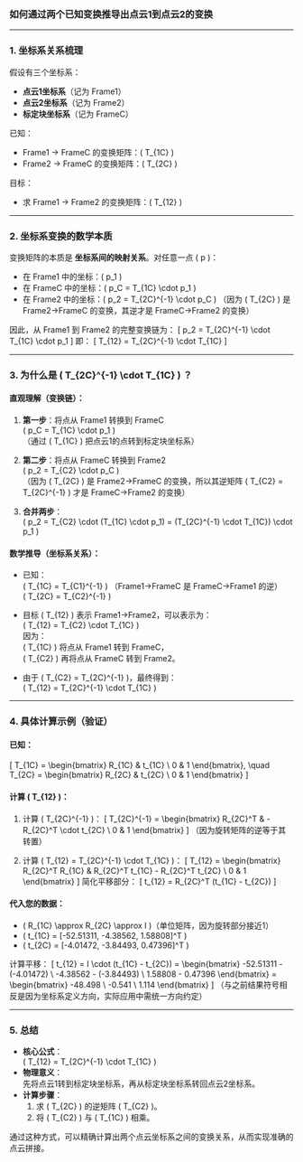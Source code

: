### 如何通过两个已知变换推导出点云1到点云2的变换  

---

### **1. 坐标系关系梳理**
假设有三个坐标系：
- **点云1坐标系**（记为 Frame1）
- **点云2坐标系**（记为 Frame2）
- **标定块坐标系**（记为 FrameC）

已知：
- Frame1 → FrameC 的变换矩阵：\( T_{1C} \)
- Frame2 → FrameC 的变换矩阵：\( T_{2C} \)

目标：
- 求 Frame1 → Frame2 的变换矩阵：\( T_{12} \)

---

### **2. 坐标系变换的数学本质**
变换矩阵的本质是 **坐标系间的映射关系**。对任意一点 \( p \)：
- 在 Frame1 中的坐标：\( p_1 \)
- 在 FrameC 中的坐标：\( p_C = T_{1C} \cdot p_1 \)
- 在 Frame2 中的坐标：\( p_2 = T_{2C}^{-1} \cdot p_C \) （因为 \( T_{2C} \) 是 Frame2→FrameC 的变换，其逆才是 FrameC→Frame2 的变换）

因此，从 Frame1 到 Frame2 的完整变换链为：
\[
p_2 = T_{2C}^{-1} \cdot T_{1C} \cdot p_1
\]
即：
\[
T_{12} = T_{2C}^{-1} \cdot T_{1C}
\]

---

### **3. 为什么是 \( T_{2C}^{-1} \cdot T_{1C} \) ？**
#### 直观理解（变换链）：
1. **第一步**：将点从 Frame1 转换到 FrameC  
   \( p_C = T_{1C} \cdot p_1 \)  
   （通过 \( T_{1C} \) 把点云1的点转到标定块坐标系）

2. **第二步**：将点从 FrameC 转换到 Frame2  
   \( p_2 = T_{C2} \cdot p_C \)  
   （因为 \( T_{2C} \) 是 Frame2→FrameC 的变换，所以其逆矩阵 \( T_{C2} = T_{2C}^{-1} \) 才是 FrameC→Frame2 的变换）

3. **合并两步**：  
   \( p_2 = T_{C2} \cdot (T_{1C} \cdot p_1) = (T_{2C}^{-1} \cdot T_{1C}) \cdot p_1 \)

#### 数学推导（坐标系关系）：
- 已知：  
  \( T_{1C} = T_{C1}^{-1} \) （Frame1→FrameC 是 FrameC→Frame1 的逆）  
  \( T_{2C} = T_{C2}^{-1} \)

- 目标 \( T_{12} \) 表示 Frame1→Frame2，可以表示为：  
  \( T_{12} = T_{C2} \cdot T_{1C} \)  
  因为：  
  \( T_{1C} \) 将点从 Frame1 转到 FrameC，  
  \( T_{C2} \) 再将点从 FrameC 转到 Frame2。

- 由于 \( T_{C2} = T_{2C}^{-1} \)，最终得到：  
  \( T_{12} = T_{2C}^{-1} \cdot T_{1C} \)

---

### **4. 具体计算示例（验证）**
#### 已知：
\[
T_{1C} = \begin{bmatrix}
R_{1C} & t_{1C} \\
0 & 1
\end{bmatrix}, \quad
T_{2C} = \begin{bmatrix}
R_{2C} & t_{2C} \\
0 & 1
\end{bmatrix}
\]

#### 计算 \( T_{12} \)：
1. 计算 \( T_{2C}^{-1} \)：
   \[
   T_{2C}^{-1} = \begin{bmatrix}
   R_{2C}^T & -R_{2C}^T \cdot t_{2C} \\
   0 & 1
   \end{bmatrix}
   \]
   （因为旋转矩阵的逆等于其转置）

2. 计算 \( T_{12} = T_{2C}^{-1} \cdot T_{1C} \)：
   \[
   T_{12} = \begin{bmatrix}
   R_{2C}^T R_{1C} & R_{2C}^T t_{1C} - R_{2C}^T t_{2C} \\
   0 & 1
   \end{bmatrix}
   \]
   简化平移部分：
   \[
   t_{12} = R_{2C}^T (t_{1C} - t_{2C})
   \]

#### 代入您的数据：
- \( R_{1C} \approx R_{2C} \approx I \)（单位矩阵，因为旋转部分接近1）
- \( t_{1C} = [-52.51311, -4.38562, 1.58808]^T \)
- \( t_{2C} = [-4.01472, -3.84493, 0.47396]^T \)

计算平移：
\[
t_{12} = I \cdot (t_{1C} - t_{2C}) = \begin{bmatrix}
-52.51311 - (-4.01472) \\
-4.38562 - (-3.84493) \\
1.58808 - 0.47396
\end{bmatrix} = \begin{bmatrix}
-48.498 \\
-0.541 \\
1.114
\end{bmatrix}
\]
（与之前结果符号相反是因为坐标系定义方向，实际应用中需统一方向约定）

---

### **5. 总结**
- **核心公式**：  
  \( T_{12} = T_{2C}^{-1} \cdot T_{1C} \)
- **物理意义**：  
  先将点云1转到标定块坐标系，再从标定块坐标系转回点云2坐标系。
- **计算步骤**：
  1. 求 \( T_{2C} \) 的逆矩阵 \( T_{C2} \)。
  2. 将 \( T_{C2} \) 与 \( T_{1C} \) 相乘。

通过这种方式，可以精确计算出两个点云坐标系之间的变换关系，从而实现准确的点云拼接。